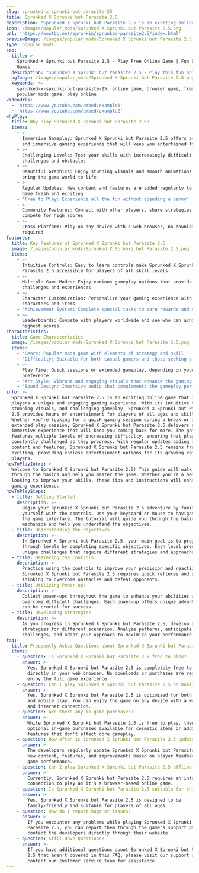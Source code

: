 ```yaml
---
slug: sprunked-x-sprunki-but-parasite-25
title: Sprunked X Sprunki but Parasite 2.5
description: "Sprunked X Sprunki but Parasite 2.5 is an exciting online game. Play for free directly in your browser!"
icon: /images/popular_mods/Sprunked X Sprunki but Parasite 2.5.png
url: 'https://wowtbc.net/sprunkin/sprunked-parasite2.5/index.html'
previewImage: /images/popular_mods/Sprunked X Sprunki but Parasite 2.5.png
type: popular mods
seo:
  title: >-
    Sprunked X Sprunki but Parasite 2.5 - Play Free Online Game | Fun Browser
    Games
  description: "Sprunked X Sprunki but Parasite 2.5 - Play this fun online game for free in your browser. No download required!"
  ogImage: /images/popular_mods/Sprunked X Sprunki but Parasite 2.5.png
  keywords: >-
    sprunked-x-sprunki-but-parasite-25, online game, browser game, free game,
    popular mods game, play online
videoUrls:
  - 'https://www.youtube.com/embed/example1'
  - 'https://www.youtube.com/embed/example2'
whyPlay:
  title: Why Play Sprunked X Sprunki but Parasite 2.5?
  items:
    - >-
      Immersive Gameplay: Sprunked X Sprunki but Parasite 2.5 offers an engaging
      and immersive gaming experience that will keep you entertained for hours
    - >-
      Challenging Levels: Test your skills with increasingly difficult
      challenges and obstacles
    - >-
      Beautiful Graphics: Enjoy stunning visuals and smooth animations that
      bring the game world to life
    - >-
      Regular Updates: New content and features are added regularly to keep the
      game fresh and exciting
    - 'Free to Play: Experience all the fun without spending a penny'
    - >-
      Community Features: Connect with other players, share strategies, and
      compete for high scores
    - >-
      Cross-Platform: Play on any device with a web browser, no downloads
      required
features:
  title: Key Features of Sprunked X Sprunki but Parasite 2.5
  image: /images/popular_mods/Sprunked X Sprunki but Parasite 2.5.png
  items:
    - >-
      Intuitive Controls: Easy to learn controls make Sprunked X Sprunki but
      Parasite 2.5 accessible for players of all skill levels
    - >-
      Multiple Game Modes: Enjoy various gameplay options that provide different
      challenges and experiences
    - >-
      Character Customization: Personalize your gaming experience with unique
      characters and items
    - 'Achievement System: Complete special tasks to earn rewards and recognition'
    - >-
      Leaderboards: Compete with players worldwide and see who can achieve the
      highest scores
characteristics:
  title: Game Characteristics
  image: /images/popular_mods/Sprunked X Sprunki but Parasite 2.5.png
  items:
    - 'Genre: Popular mods game with elements of strategy and skill'
    - 'Difficulty: Suitable for both casual gamers and those seeking a challenge'
    - >-
      Play Time: Quick sessions or extended gameplay, depending on your
      preference
    - 'Art Style: Vibrant and engaging visuals that enhance the gaming experience'
    - 'Sound Design: Immersive audio that complements the gameplay perfectly'
info: >-
  Sprunked X Sprunki but Parasite 2.5 is an exciting online game that offers
  players a unique and engaging gaming experience. With its intuitive controls,
  stunning visuals, and challenging gameplay, Sprunked X Sprunki but Parasite
  2.5 provides hours of entertainment for players of all ages and skill levels.
  Whether you're looking for a quick gaming session during a break or an
  extended play session, Sprunked X Sprunki but Parasite 2.5 delivers an
  immersive experience that will keep you coming back for more. The game
  features multiple levels of increasing difficulty, ensuring that players are
  constantly challenged as they progress. With regular updates adding new
  content and features, Sprunked X Sprunki but Parasite 2.5 remains fresh and
  exciting, providing endless entertainment options for its growing community of
  players.
howToPlayIntro: >-
  Welcome to Sprunked X Sprunki but Parasite 2.5! This guide will walk you
  through the basics and help you master the game. Whether you're a beginner or
  looking to improve your skills, these tips and instructions will enhance your
  gaming experience.
howToPlaySteps:
  - title: Getting Started
    description: >-
      Begin your Sprunked X Sprunki but Parasite 2.5 adventure by familiarizing
      yourself with the controls. Use your keyboard or mouse to navigate through
      the game interface. The tutorial will guide you through the basic
      mechanics and help you understand the objectives.
  - title: Understanding the Objectives
    description: >-
      In Sprunked X Sprunki but Parasite 2.5, your main goal is to progress
      through levels by completing specific objectives. Each level presents
      unique challenges that require different strategies and approaches.
  - title: Mastering the Controls
    description: >-
      Practice using the controls to improve your precision and reaction time.
      Sprunked X Sprunki but Parasite 2.5 requires quick reflexes and strategic
      thinking to overcome obstacles and defeat opponents.
  - title: Utilizing Power-ups
    description: >-
      Collect power-ups throughout the game to enhance your abilities and
      overcome difficult challenges. Each power-up offers unique advantages that
      can be crucial for success.
  - title: Developing Strategies
    description: >-
      As you progress in Sprunked X Sprunki but Parasite 2.5, develop effective
      strategies for different scenarios. Analyze patterns, anticipate
      challenges, and adapt your approach to maximize your performance.
faq:
  title: Frequently Asked Questions about Sprunked X Sprunki but Parasite 2.5
  items:
    - question: Is Sprunked X Sprunki but Parasite 2.5 free to play?
      answer: >-
        Yes, Sprunked X Sprunki but Parasite 2.5 is completely free to play
        directly in your web browser. No downloads or purchases are required to
        enjoy the full game experience.
    - question: Can I play Sprunked X Sprunki but Parasite 2.5 on mobile devices?
      answer: >-
        Yes, Sprunked X Sprunki but Parasite 2.5 is optimized for both desktop
        and mobile play. You can enjoy the game on any device with a web browser
        and internet connection.
    - question: Are there any in-game purchases?
      answer: >-
        While Sprunked X Sprunki but Parasite 2.5 is free to play, there may be
        optional in-game purchases available for cosmetic items or additional
        features that don't affect core gameplay.
    - question: How often is Sprunked X Sprunki but Parasite 2.5 updated?
      answer: >-
        The developers regularly update Sprunked X Sprunki but Parasite 2.5 with
        new content, features, and improvements based on player feedback and
        game performance.
    - question: Can I play Sprunked X Sprunki but Parasite 2.5 offline?
      answer: >-
        Currently, Sprunked X Sprunki but Parasite 2.5 requires an internet
        connection to play as it's a browser-based online game.
    - question: Is Sprunked X Sprunki but Parasite 2.5 suitable for children?
      answer: >-
        Yes, Sprunked X Sprunki but Parasite 2.5 is designed to be
        family-friendly and suitable for players of all ages.
    - question: How do I report bugs or issues?
      answer: >-
        If you encounter any problems while playing Sprunked X Sprunki but
        Parasite 2.5, you can report them through the game's support page or
        contact the developers directly through their website.
    - question: Still Have Questions?
      answer: >-
        If you have additional questions about Sprunked X Sprunki but Parasite
        2.5 that aren't covered in this FAQ, please visit our support center or
        contact our customer service team for assistance.
---
```


